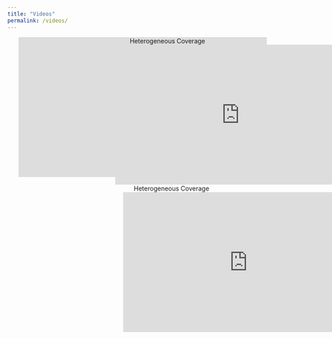 ```yaml
---
title: "Videos"
permalink: /videos/
---
```


<center>
  <div style="width:90%">
    <div style="float:left;width:48%">
      <iframe
        width="560"
        height="315"
        src="https://www.youtube.com/embed/sT3u5bm8FLU"
        frameborder="0"
        allow="autoplay; encrypted-media; picture-in-picture"
        allowfullscreen>
      </iframe>
    </div>
    Heterogeneous Coverage
    <div style="float:left;width:48%">
      <iframe
        width="560"
        height="315"
        src="https://www.youtube.com/embed/RbmkOJmka8M"
        frameborder="0"
        allow="autoplay; encrypted-media; picture-in-picture"
        allowfullscreen>
      </iframe>
    </div>
    <div style="float:right;width:48%">
      Heterogeneous Coverage
      <iframe
        width="560"
        height="315"
        src="https://www.youtube.com/embed/BphBnisGWT0"
        frameborder="0"
        allow="accelerometer; autoplay; encrypted-media; gyroscope; picture-in-picture"
        allowfullscreen>
      </iframe>
    </div>
  </div>
</center>

<div class="spacer" style="padding:15%">
</div>

